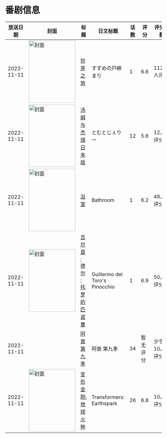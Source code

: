 # 番剧信息

|放送日期|封面|标题|日文标题|话数|评分|评分人数|
|---|---|---|---|---|---|---|
|2022-11-11|<img src="//lain.bgm.tv/pic/cover/c/d9/03/362577_Ku9z8.jpg" alt="封面" style="width:150px;height:200px;object-fit:cover;">|[铃芽之旅](https://bangumi.tv/subject/362577)|すずめの戸締まり|1|6.6|11228人评分|
|2022-11-11|<img src="//lain.bgm.tv/pic/cover/c/db/ad/407771_0Uyj4.jpg" alt="封面" style="width:150px;height:200px;object-fit:cover;">|[汤姆与杰瑞 日本版](https://bangumi.tv/subject/407771)|とむとじぇりー|12|5.6|12人评分|
|2022-11-11|<img src="/img/no_icon_subject.png" alt="封面" style="width:150px;height:200px;object-fit:cover;">|[浴室](https://bangumi.tv/subject/407773)|Bathroom|1|6.2|49人评分|
|2022-11-11|<img src="//lain.bgm.tv/pic/cover/c/42/bc/410944_dO1Ma.jpg" alt="封面" style="width:150px;height:200px;object-fit:cover;">|[吉尔莫·德尔·托罗的匹诺曹](https://bangumi.tv/subject/410944)|Guillermo del Toro's Pinocchio|1|6.9|50人评分|
|2022-11-11||[阿衰 第九季](https://bangumi.tv/subject/419211)|阿衰 第九季|34|暂无评分|少于10人评分|
|2022-11-11|<img src="//lain.bgm.tv/pic/cover/c/96/82/423726_eBb81.jpg" alt="封面" style="width:150px;height:200px;object-fit:cover;">|[变形金刚:地球火种](https://bangumi.tv/subject/423726)|Transformers: Earthspark|26|6.8|10人评分|
